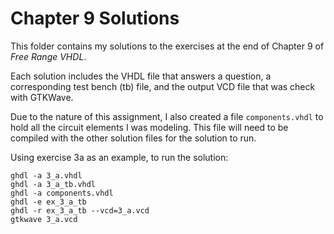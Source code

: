 # Chapter 9 Solutions
This folder contains my solutions to the exercises at the end of Chapter 9 of *Free Range VHDL*.

Each solution includes the VHDL file that answers a question, a corresponding test bench (tb) file, and the output VCD file that was check with GTKWave.

Due to the nature of this assignment, I also created a file ```components.vhdl``` to hold all the circuit elements I was modeling.  This file will need to be compiled with the other solution files for the solution to run.

Using exercise 3a as an example, to run the solution:

```
ghdl -a 3_a.vhdl
ghdl -a 3_a_tb.vhdl
ghdl -a components.vhdl
ghdl -e ex_3_a_tb
ghdl -r ex_3_a_tb --vcd=3_a.vcd
gtkwave 3_a.vcd
```
